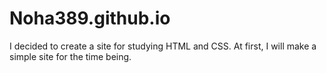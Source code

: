 # Noha389.github.io
I decided to create a site for studying HTML and CSS. At first, I will make a simple site for the time being.
